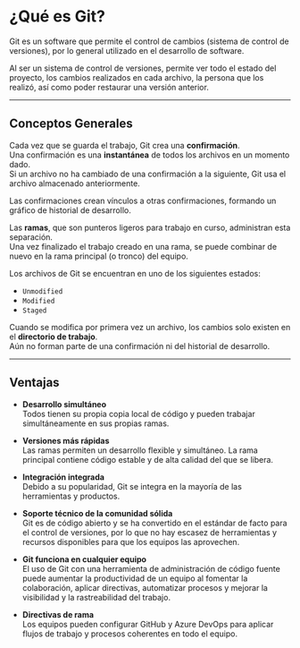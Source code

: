# ¿Qué es Git?

Git es un software que permite el control de cambios (sistema de control de versiones), por lo general utilizado en el desarrollo de software.

Al ser un sistema de control de versiones, permite ver todo el estado del proyecto, los cambios realizados en cada archivo, la persona que los realizó, así como poder restaurar una versión anterior.

---

## Conceptos Generales

Cada vez que se guarda el trabajo, Git crea una **confirmación**.  
Una confirmación es una **instantánea** de todos los archivos en un momento dado.  
Si un archivo no ha cambiado de una confirmación a la siguiente, Git usa el archivo almacenado anteriormente.

Las confirmaciones crean vínculos a otras confirmaciones, formando un gráfico de historial de desarrollo.

Las **ramas**, que son punteros ligeros para trabajo en curso, administran esta separación.  
Una vez finalizado el trabajo creado en una rama, se puede combinar de nuevo en la rama principal (o tronco) del equipo.

Los archivos de Git se encuentran en uno de los siguientes estados:

- `Unmodified`
- `Modified`
- `Staged`

Cuando se modifica por primera vez un archivo, los cambios solo existen en el **directorio de trabajo**.  
Aún no forman parte de una confirmación ni del historial de desarrollo.

---

## Ventajas

- **Desarrollo simultáneo**  
  Todos tienen su propia copia local de código y pueden trabajar simultáneamente en sus propias ramas.

- **Versiones más rápidas**  
  Las ramas permiten un desarrollo flexible y simultáneo. La rama principal contiene código estable y de alta calidad del que se libera.

- **Integración integrada**  
  Debido a su popularidad, Git se integra en la mayoría de las herramientas y productos.

- **Soporte técnico de la comunidad sólida**  
  Git es de código abierto y se ha convertido en el estándar de facto para el control de versiones, por lo que no hay escasez de herramientas y recursos disponibles para que los equipos las aprovechen.

- **Git funciona en cualquier equipo**  
  El uso de Git con una herramienta de administración de código fuente puede aumentar la productividad de un equipo al fomentar la colaboración, aplicar directivas, automatizar procesos y mejorar la visibilidad y la rastreabilidad del trabajo.

- **Directivas de rama**  
  Los equipos pueden configurar GitHub y Azure DevOps para aplicar flujos de trabajo y procesos coherentes en todo el equipo.
